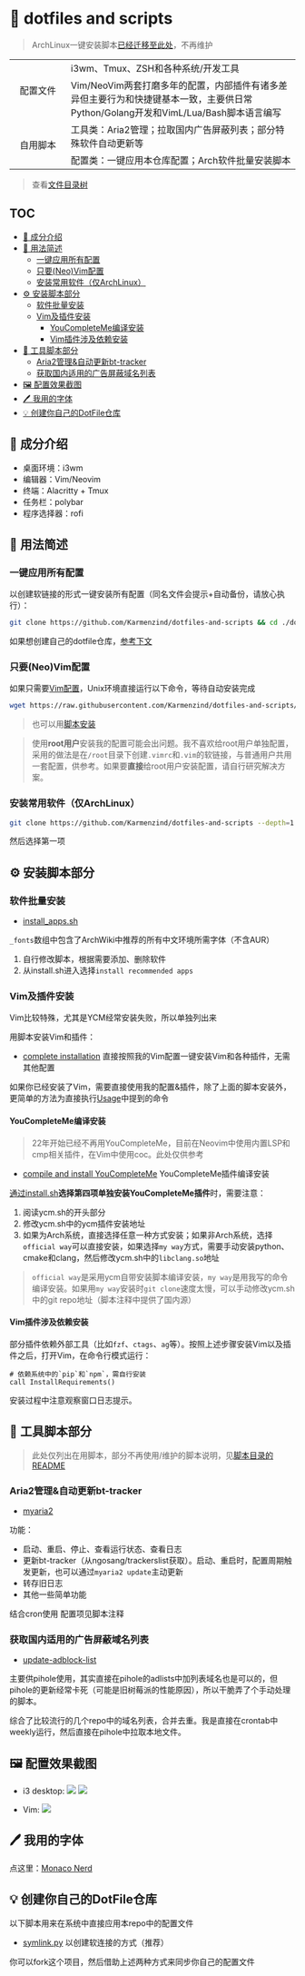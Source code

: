 # 🐝 dotfiles and scripts 

> ArchLinux一键安装脚本[已经迁移至此处](https://github.com/Karmenzind/arch-installation-scripts)，不再维护

<!-- 1.  配置文件 -->
<!--     * i3wm、Tmux、ZSH和各种系统/开发工具 -->
<!--     * Vim/NeoVim两套打磨多年的配置，内部插件有诸多差异但主要行为和快捷键基本一致，主要供日常Python/Golang开发和VimL/Lua/Bash脚本语言编写 --> <!-- 2.  安装脚本 -->
<!--     *   ArchLinux软件批量安装 -->
<!--     *   软件编译/安装脚本，如Vim-YCM插件 -->
<!-- 3.  工具脚本，如Aria2管理等 -->

<table cellspacing="0" border="0">
	<colgroup width="100"></colgroup>
	<!-- <colgroup width="1025"></colgroup> -->
    <tr>
        <td rowspan=2 align="center" valign=middle>配置文件</td>
        <td>i3wm、Tmux、ZSH和各种系统/开发工具</td>
    </tr>
    <tr>
        <td>Vim/NeoVim两套打磨多年的配置，内部插件有诸多差异但主要行为和快捷键基本一致，主要供日常Python/Golang开发和VimL/Lua/Bash脚本语言编写</td>
    </tr>
    <tr>
        <td rowspan=2 align="center" valign=middle>自用脚本</td>
        <td>工具类：Aria2管理；拉取国内广告屏蔽列表；部分特殊软件自动更新等</td>
    </tr>
    <tr>
        <td>配置类：一键应用本仓库配置；Arch软件批量安装脚本</td>
    </tr>
</table>


> 查看[文件目录树](./TREE.md)

## TOC

<!-- vim-markdown-toc GFM -->

* [🔶 成分介绍](#-成分介绍)
* [🎨 用法简述](#-用法简述)
    * [一键应用所有配置](#一键应用所有配置)
    * [只要(Neo)Vim配置](#只要neovim配置)
    * [安装常用软件（仅ArchLinux）](#安装常用软件仅archlinux)
* [⚙️ 安装脚本部分](#-安装脚本部分)
    * [软件批量安装](#软件批量安装)
    * [Vim及插件安装](#vim及插件安装)
        * [YouCompleteMe编译安装](#youcompleteme编译安装)
        * [Vim插件涉及依赖安装](#vim插件涉及依赖安装)
* [🔌 工具脚本部分](#-工具脚本部分)
    * [Aria2管理&自动更新bt-tracker](#aria2管理自动更新bt-tracker)
    * [获取国内适用的广告屏蔽域名列表](#获取国内适用的广告屏蔽域名列表)
* [🖼️ 配置效果截图](#-配置效果截图)
* [🖊️ 我用的字体](#-我用的字体)
* [💡 创建你自己的DotFile仓库](#-创建你自己的dotfile仓库)

<!-- vim-markdown-toc -->

## 🔶 成分介绍

- 桌面环境：i3wm
- 编辑器：Vim/Neovim
- 终端：Alacritty + Tmux
- 任务栏：polybar
- 程序选择器：rofi

## 🎨 用法简述

### 一键应用所有配置

以创建软链接的形式一键安装所有配置（同名文件会提示+自动备份，请放心执行）：

```bash
git clone https://github.com/Karmenzind/dotfiles-and-scripts && cd ./dotfiles-and-scripts && python3 symlink.py
```

如果想创建自己的dotfile仓库，[参考下文](#创建你自己的dotfile仓库)

### 只要(Neo)Vim配置

如果只需要[Vim配置](./home_k/.vimrc)，Unix环境直接运行以下命令，等待自动安装完成
```bash
wget https://raw.githubusercontent.com/Karmenzind/dotfiles-and-scripts/master/home_k/.vimrc -O ~/.vimrc && vim 
```

> 也可以用[脚本安装](#vim及插件安装)

> 使用**root用户**安装我的配置可能会出问题。我不喜欢给root用户单独配置，采用的做法是在`/root`目录下创建`.vimrc`和`.vim`的软链接，与普通用户共用一套配置，供参考。如果要**直接**给root用户安装配置，请自行研究解决方案。

### 安装常用软件（仅ArchLinux）

```bash
git clone https://github.com/Karmenzind/dotfiles-and-scripts --depth=1 && bash ./install.sh
```

然后选择第一项

## ⚙️ 安装脚本部分

### 软件批量安装

- [install_apps.sh](./scripts/install_apps.sh)

`_fonts`数组中包含了ArchWiki中推荐的所有中文环境所需字体（不含AUR）

1. 自行修改脚本，根据需要添加、删除软件
2. 从install.sh进入选择`install recommended apps`

### Vim及插件安装

Vim比较特殊，尤其是YCM经常安装失败，所以单独列出来

用脚本安装Vim和插件：
- [complete installation](./scripts/install_vim/main.sh) 直接按照我的Vim配置一键安装Vim和各种插件，无需其他配置

如果你已经安装了Vim，需要直接使用我的配置&插件，除了上面的脚本安装外，更简单的方法为直接执行[Usage](#usage)中提到的命令

#### YouCompleteMe编译安装

> 22年开始已经不再用YouCompleteMe，目前在Neovim中使用内置LSP和cmp相关插件，在Vim中使用coc。此处仅供参考

- [compile and install YouCompleteMe](./scripts/install_vim/ycm.sh) YouCompleteMe插件编译安装

[通过install.sh](#usage)**选择第四项单独安装YouCompleteMe插件**时，需要注意：
1.  阅读ycm.sh的开头部分
2.  修改ycm.sh中的ycm插件安装地址
3.  如果为Arch系统，直接选择任意一种方式安装；如果非Arch系统，选择`official way`可以直接安装，如果选择`my way`方式，需要手动安装python、cmake和clang，然后修改ycm.sh中的`libclang.so`地址

> `official way`是采用ycm自带安装脚本编译安装，`my way`是用我写的命令编译安装。如果用`my way`安装时`git clone`速度太慢，可以手动修改ycm.sh中的git repo地址（脚本注释中提供了国内源）

#### Vim插件涉及依赖安装

部分插件依赖外部工具（比如`fzf`、`ctags`、`ag`等）。按照上述步骤安装Vim以及插件之后，打开Vim，在命令行模式运行：
```
# 依赖系统中的`pip`和`npm`，需自行安装
call InstallRequirements()
```
安装过程中注意观察窗口日志提示。

## 🔌 工具脚本部分

> 此处仅列出在用脚本，部分不再使用/维护的脚本说明，见[脚本目录的README](./local_bin)

### Aria2管理&自动更新bt-tracker

- [myaria2](./local_bin/myaria2)

功能：
- 启动、重启、停止、查看运行状态、查看日志
- 更新bt-tracker（从ngosang/trackerslist获取）。启动、重启时，配置周期触发更新，也可以通过`myaria2 update`主动更新
- 转存旧日志
- 其他一些简单功能

结合cron使用
配置项见脚本注释

### 获取国内适用的广告屏蔽域名列表

- [update-adblock-list](./scripts/tools/update-adblock-list.sh)

主要供pihole使用，其实直接在pihole的adlists中加列表域名也是可以的，但pihole的更新经常卡死（可能是旧树莓派的性能原因），所以干脆弄了个手动处理的脚本。

综合了比较流行的几个repo中的域名列表，合并去重。我是直接在crontab中weekly运行，然后直接在pihole中拉取本地文件。

## 🖼️ 配置效果截图

- i3 desktop:
    ![](https://raw.githubusercontent.com/Karmenzind/i/master/dotfiles-and-scripts/float.png)
    ![](https://raw.githubusercontent.com/Karmenzind/i/master/dotfiles-and-scripts/desktop.png)

- Vim:
    ![](https://raw.githubusercontent.com/Karmenzind/i/master/dotfiles-and-scripts/vim.png)
    <!-- ![](https://raw.githubusercontent.com/Karmenzind/i/master/dotfiles-and-scripts/vim_goyo.png) -->

## 🖊️ 我用的字体

点这里：[Monaco Nerd](https://github.com/Karmenzind/monaco-nerd-fonts)

## 💡 创建你自己的DotFile仓库

以下脚本用来在系统中直接应用本repo中的配置文件

- [symlink.py](./symlink.py) 以创建软连接的方式（推荐）

你可以fork这个项目，然后借助上述两种方式来同步你自己的配置文件
